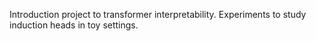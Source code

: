 Introduction project to transformer interpretability. Experiments to study induction heads in toy settings.
